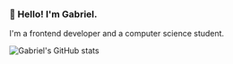 ### 👋 Hello! I'm Gabriel.

I'm a frontend developer and a computer science student.

![Gabriel's GitHub stats](https://github-readme-stats.vercel.app/api?username=muresan-gabrielGabriel&show_icons=true&theme=midnight-purple)
